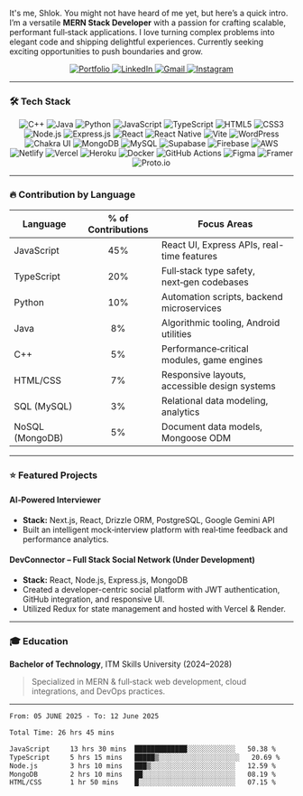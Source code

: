It's me, Shlok. You might not have heard of me yet, but here’s a quick intro. I’m a versatile **MERN Stack Developer** with a passion for crafting scalable, performant full‑stack applications. I love turning complex problems into elegant code and shipping delightful experiences. Currently seeking exciting opportunities to push boundaries and grow.

<p align="center">
  <a href="https://shlokkadam.netlify.app"> 
  <img src="https://ziadoua.github.io/m3-Markdown-Badges/badges/MyPortfolio/myportfolio2.svg" alt="Portfolio">
</a>
  <a href="https://www.linkedin.com/in/shlok-kadam">
    <img src="https://ziadoua.github.io/m3-Markdown-Badges/badges/LinkedIn/linkedin2.svg" alt="LinkedIn">
  </a>
  <a href="mailto:shlokkadam46@gmail.com">
    <img src="https://ziadoua.github.io/m3-Markdown-Badges/badges/Gmail/gmail2.svg" alt="Gmail">
  </a>
  <a href="https://www.instagram.com/shlokk__.__"> 
    <img src="https://ziadoua.github.io/m3-Markdown-Badges/badges/Instagram/instagram2.svg" alt="Instagram">
  </a>
</p>

---

### 🛠 Tech Stack

<p align="center">
  <!-- Programming Languages -->
  <img src="https://img.shields.io/badge/C%2B%2B-00599C?logo=c%2B%2B&logoColor=white&style=for-the-badge" alt="C++">
  <img src="https://img.shields.io/badge/Java-007396?logo=java&logoColor=white&style=for-the-badge" alt="Java">
  <img src="https://img.shields.io/badge/Python-3776AB?logo=python&logoColor=white&style=for-the-badge" alt="Python">
  <img src="https://img.shields.io/badge/JavaScript-F7DF1E?logo=javascript&logoColor=black&style=for-the-badge" alt="JavaScript">
  <img src="https://img.shields.io/badge/TypeScript-3178C6?logo=typescript&logoColor=white&style=for-the-badge" alt="TypeScript">
  <img src="https://img.shields.io/badge/HTML5-E34F26?logo=html5&logoColor=white&style=for-the-badge" alt="HTML5">
  <img src="https://img.shields.io/badge/CSS3-1572B6?logo=css3&logoColor=white&style=for-the-badge" alt="CSS3">

  <!-- Frameworks & Libraries -->
  <img src="https://img.shields.io/badge/Node.js-339933?logo=node.js&logoColor=white&style=for-the-badge" alt="Node.js">
  <img src="https://img.shields.io/badge/Express.js-000000?logo=express&logoColor=white&style=for-the-badge" alt="Express.js">
  <img src="https://img.shields.io/badge/React-61DAFB?logo=react&logoColor=black&style=for-the-badge" alt="React">
  <img src="https://img.shields.io/badge/React_Native-61DAFB?logo=react&logoColor=black&style=for-the-badge" alt="React Native">
  <img src="https://img.shields.io/badge/Vite-646CFF?logo=vite&logoColor=white&style=for-the-badge" alt="Vite">
  <img src="https://img.shields.io/badge/WordPress-21759B?logo=wordpress&logoColor=white&style=for-the-badge" alt="WordPress">
  <img src="https://img.shields.io/badge/Chakra_UI-319795?logo=chakraui&logoColor=white&style=for-the-badge" alt="Chakra UI">

  <!-- Databases & Backends -->
  <img src="https://img.shields.io/badge/MongoDB-47A248?logo=mongodb&logoColor=white&style=for-the-badge" alt="MongoDB">
  <img src="https://img.shields.io/badge/MySQL-4479A1?logo=mysql&logoColor=white&style=for-the-badge" alt="MySQL">
  <img src="https://img.shields.io/badge/Supabase-3ECF8E?logo=supabase&logoColor=white&style=for-the-badge" alt="Supabase">
  <img src="https://img.shields.io/badge/Firebase-FFCA28?logo=firebase&logoColor=black&style=for-the-badge" alt="Firebase">

  <!-- Cloud & CI/CD -->
  <img src="https://img.shields.io/badge/AWS-232F3E?logo=amazonaws&logoColor=white&style=for-the-badge" alt="AWS">
  <img src="https://img.shields.io/badge/Netlify-00C7B7?logo=netlify&logoColor=white&style=for-the-badge" alt="Netlify">
  <img src="https://img.shields.io/badge/Vercel-000000?logo=vercel&logoColor=white&style=for-the-badge" alt="Vercel">
  <img src="https://img.shields.io/badge/Heroku-6762A6?logo=heroku&logoColor=white&style=for-the-badge" alt="Heroku">
  <img src="https://img.shields.io/badge/Docker-2496ED?logo=docker&logoColor=white&style=for-the-badge" alt="Docker">
  <img src="https://img.shields.io/badge/GitHub_Actions-2088FF?logo=githubactions&logoColor=white&style=for-the-badge" alt="GitHub Actions">

  <!-- Design & Prototyping -->
  <img src="https://img.shields.io/badge/Figma-F24E1E?logo=figma&logoColor=white&style=for-the-badge" alt="Figma">
  <img src="https://img.shields.io/badge/Framer-0055FF?logo=framer&logoColor=white&style=for-the-badge" alt="Framer">
  <img src="https://img.shields.io/badge/Proto.io-FF6A00?logo=proto.io&logoColor=white&style=for-the-badge" alt="Proto.io">
</p>

---

### 🔥 Contribution by Language

| Language     | % of Contributions | Focus Areas                                    |
| ------------ | :----------------: | ----------------------------------------------- |
| JavaScript   | 45%               | React UI, Express APIs, real-time features      |
| TypeScript   | 20%               | Full‑stack type safety, next‑gen codebases      |
| Python       | 10%               | Automation scripts, backend microservices       |
| Java         |  8%               | Algorithmic tooling, Android utilities          |
| C++          |  5%               | Performance‑critical modules, game engines      |
| HTML/CSS     |  7%               | Responsive layouts, accessible design systems   |
| SQL (MySQL)  |  3%               | Relational data modeling, analytics             |
| NoSQL (MongoDB) |  5%             | Document data models, Mongoose ODM              |

---

### ⭐ Featured Projects

#### AI‑Powered Interviewer
- **Stack:** Next.js, React, Drizzle ORM, PostgreSQL, Google Gemini API  
- Built an intelligent mock‑interview platform with real‑time feedback and performance analytics.  

#### DevConnector – Full Stack Social Network (Under Development)
- **Stack:** React, Node.js, Express.js, MongoDB  
- Created a developer-centric social platform with JWT authentication, GitHub integration, and responsive UI.
- Utilized Redux for state management and hosted with Vercel & Render.

---

### 🎓 Education

**Bachelor of Technology**, ITM Skills University (2024–2028)  
> Specialized in MERN & full‑stack web development, cloud integrations, and DevOps practices.

---

<!--START_SECTION:waka-->
```txt
From: 05 JUNE 2025 - To: 12 June 2025

Total Time: 26 hrs 45 mins

JavaScript     13 hrs 30 mins  █████████████░░░░░░░░░░░░   50.38 %
TypeScript     5 hrs 15 mins   █████▒░░░░░░░░░░░░░░░░░░░░   20.69 %
Node.js        3 hrs 10 mins   ███▒░░░░░░░░░░░░░░░░░░░░░   12.59 %
MongoDB        2 hrs 10 mins   ██░░░░░░░░░░░░░░░░░░░░░░░   08.19 %
HTML/CSS       1 hr 50 mins    █░░░░░░░░░░░░░░░░░░░░░░░░   07.15 %
